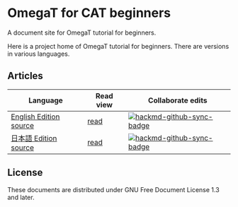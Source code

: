 # OmegaT for CAT beginners

A document site for OmegaT tutorial for beginners.

Here is a project home of OmegaT tutorial for beginners.
There are versions in various languages.

## Articles

Language | Read view                                              | Collaborate edits
---------|--------------------------------------------------------|--------------------
[English Edition source](docs/OmegaT_for_Beginners_en.md) | [read](https://hackmd.io/@omegat/for_cat_beginners)    | [![hackmd-github-sync-badge]( https://hackmd.io/j9iNkDmYTTufabqW1wmxaw/badge)](https://hackmd.io/@omegat/for_cat_beginners/edit)
[日本語 Edition source](docs/OmegaT_for_Beginners_ja.md) | [read](https://hackmd.io/@omegat/for_cat_beginners_ja) | [![hackmd-github-sync-badge](https://hackmd.io/xL4ee8XjRrmuvRYzBhl08Q/badge)](https://hackmd.io/@omegat/for_cat_beginners_ja/edit)

## License

These documents are distributed under GNU Free Document License 1.3 and later.

